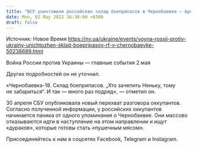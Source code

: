 ```yaml
---
title: "ВСУ уничтожили российских склад боеприпасов в Чернобаевке — Арестович"
date: Mon, 02 May 2022 16:38:00 +0300
draft: false
---
```

Источник: Новое Время https://nv.ua/ukraine/events/voyna-rossii-protiv-ukrainy-unichtozhen-sklad-boepripasov-rf-v-chernobaevke-50238689.html


Война России против Украины — главные события 2 мая

 Других подробностей он не уточнил.

«Чернобаевка-18. Склад боеприпасов. „Хто зачепить Неньку, тому не забариться“. И так — много раз подряд», — отметил он.

30 апреля СБУ опубликовала новый перехват разговора оккупантов. Согласно полученной информации, у российских оккупантов начинается паника от одного упоминания о Чернобаевке. Они массово отказываются идти в наступление на этом направлении и ищут «дураков», которые готовы стать «пушечным мясом».

Присоединяйтесь к нам в соцсетях Facebook, Telegram и Instagram.
